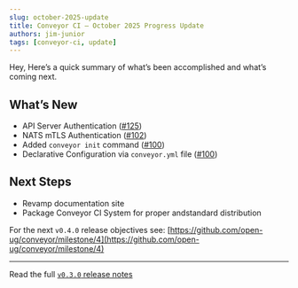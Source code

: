 ```yaml
---
slug: october-2025-update
title: Conveyor CI – October 2025 Progress Update
authors: jim-junior
tags: [conveyor-ci, update]
---
```


Hey, Here’s a quick summary of what’s been accomplished and what’s coming next.

<!-- truncate -->

## What’s New

- API Server Authentication ([#125](https://github.com/open-ug/conveyor/issues/125))
- NATS mTLS Authentication ([#102](https://github.com/open-ug/conveyor/issues/102))
- Added `conveyor init` command ([#100](https://github.com/open-ug/conveyor/issues/100))
- Declarative Configuration via `conveyor.yml` file ([#100](https://github.com/open-ug/conveyor/issues/100))

## Next Steps


- Revamp documentation site
- Package Conveyor CI System for proper andstandard distribution

For the next `v0.4.0` release objectives see: [https://github.com/open-ug/conveyor/milestone/4](https://github.com/open-ug/conveyor/milestone/4)

---

Read the full [`v0.3.0` release notes](https://github.com/open-ug/conveyor/releases/tag/v0.3.0)